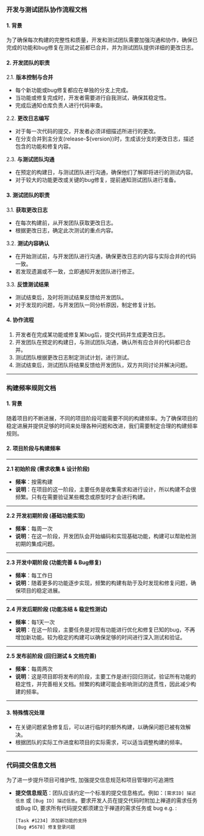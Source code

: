 ### **开发与测试团队协作流程文档**

#### **1. 背景**

为了确保每次构建的完整性和质量，开发和测试团队需要加强沟通和协作，确保已完成的功能和bug修复在测试之前都已合并，并为测试团队提供详细的更改日志。

#### **2. 开发团队的职责**

2.1. **版本控制与合并**
- 每个新功能或bug修复都应在单独的分支上完成。
- 当功能或修复完成时，开发者需要进行自我测试，确保其稳定性。
- 完成后通知仓库负责人进行代码审查。
  
2.2. **更改日志编写**
- 对于每一次代码的提交，开发者必须详细描述所进行的更改。
- 在分支合并到主分支(release-${version})时，生成该分支的更改日志，描述包含的功能和修复内容。

2.3. **与测试团队沟通**
- 在预定的构建日，与测试团队进行沟通，确保他们了解即将进行的测试内容。
- 对于较大的功能更改或关键的bug修复，提前通知测试团队进行准备。

#### **3. 测试团队的职责**

3.1. **获取更改日志**
- 在每次构建前，从开发团队获取更改日志。
- 根据更改日志，确定此次测试的重点内容。

3.2. **测试内容确认**
- 在开始测试前，与开发团队进行沟通，确保更改日志的内容与实际合并的代码一致。
- 若发现遗漏或不一致，立即通知开发团队进行修正。

3.3. **反馈测试结果**
- 测试结束后，及时将测试结果反馈给开发团队。
- 对于发现的问题，与开发团队一同分析原因，制定修复计划。

#### **4. 协作流程**

1. 开发者在完成某功能或修复某bug后，提交代码并生成更改日志。
2. 开发团队在预定的构建日，与测试团队沟通，确认所有应合并的代码都已合并。
3. 测试团队根据更改日志制定测试计划，进行测试。
4. 测试结束后，测试团队将结果反馈给开发团队，双方共同讨论并解决问题。

---

### **构建频率规则文档**

#### **1. 背景**

随着项目的不断进展，不同的项目阶段可能需要不同的构建频率。为了确保项目的稳定进展并提供足够的时间来处理各种问题和改进，我们需要制定合理的构建频率规则。

#### **2. 项目阶段与构建频率**

---

**2.1 初始阶段 (需求收集 & 设计阶段)**

- **频率**：按需构建
- **说明**：在项目的这一阶段，主要任务是收集需求和进行设计，所以构建不会很频繁。只有在需要验证某些概念或原型时才会进行构建。

---

**2.2 开发初期阶段 (基础功能实现)**

- **频率**：每周一次
- **说明**：在这一阶段，开发团队会开始编码和实现基础功能，构建可以帮助检测初期的集成问题。

---

**2.3 开发中期阶段 (功能完善 & Bug修复)**

- **频率**：每工作日
- **说明**：随着更多的功能逐步实现，频繁的构建有助于及时发现和修复问题，确保项目的稳定进展。

---

**2.4 开发后期阶段 (功能冻结 & 稳定性测试)**

- **频率**：每1天一次
- **说明**：在这一阶段，主要任务是对现有功能进行优化和修复已知的bug，不再增加新功能。较为稳定的构建可以确保足够的时间进行深入测试和验证。

---

**2.5 发布前阶段 (回归测试 & 文档完善)**

- **频率**：每周两次
- **说明**：这是项目即将发布的阶段，主要工作是进行回归测试，验证所有功能的稳定性，并完善相关文档。频繁的构建可能会影响测试的连贯性，因此减少构建的频率。

---

#### **3. 特殊情况处理**

- 在关键问题紧急修复后，可以进行临时的额外构建，以确保问题已被有效解决。
- 根据团队的实际工作进度和项目的实际需求，可以适当调整构建的频率。

---

### **代码提交信息文档**
为了进一步提升项目可维护性, 加强提交信息规范和项目管理的可追溯性

- **提交信息规范**：团队应该约定一个标准的提交信息格式。例如：`[需求ID] 描述信息` 或 `[Bug ID] 描述信息`。要求开发人员在提交代码时附加上禅道的需求任务或Bug ID, 要求所有代码提交都须建立于禅道的需求任务或 bug
  e.g. :
  ```
  [Task #1234] 添加新功能的支持
  [Bug #5678] 修复登录问题
  ```

